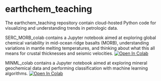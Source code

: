 # earthchem_teaching

The earthchem_teaching repository contain cloud-hosted Python code for visualizing and understanding trends in petrologic data. 

SERC_MORB_colab contains a Jupyter notebook aimed at exploring global chemical variability in mid-ocean ridge basalts (MORB), understanding variations in mantle melting temperatures, and thinking about what this all means for crustal thicknesses and seismic velocities. <a href="https://colab.research.google.com/github/sarahshi/earthchem-teaching/blob/main/SERC_MORB_colab.ipynb" target="_parent"><img src="https://colab.research.google.com/assets/colab-badge.svg" alt="Open In Colab"/></a>

MINML_colab contains a Jupyter notebook aimed at exploring mineral geochemical data and performing classification with machine learning algorithms. <a href="https://colab.research.google.com/github/sarahshi/earthchem-teaching/blob/main/MINML_colab.ipynb" target="_parent"><img src="https://colab.research.google.com/assets/colab-badge.svg" alt="Open In Colab"/></a>
